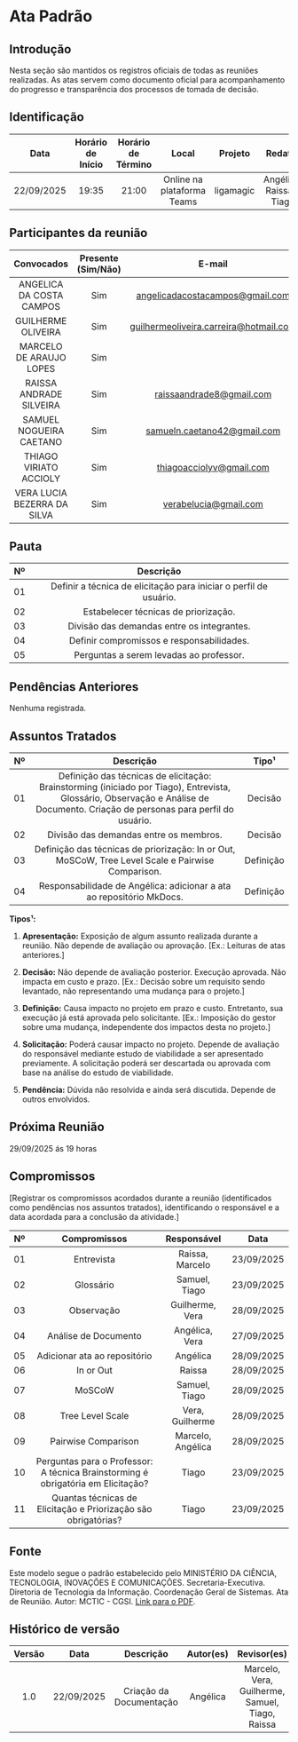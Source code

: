 # Ata Padrão

## Introdução 
Nesta seção são mantidos os registros oficiais de todas as reuniões realizadas. As atas servem como documento oficial para acompanhamento do progresso e transparência dos processos de tomada de decisão.

## Identificação

| Data     | Horário de Início | Horário de Término | Local | Projeto | Redator |
|:--------:|:-----------------:|:------------------:|:-----:|:-------:|:-------:|
|22/09/2025|          19:35    |         21:00      |Online na plataforma Teams  |  ligamagic |Angélica, Raissa e Tiago|

## Participantes da reunião

| Convocados | Presente (Sim/Não) | E-mail |
|:----------:|:------------------:|:------:|
| ANGELICA DA COSTA CAMPOS | Sim | angelicadacostacampos@gmail.com  |
| GUILHERME OLIVEIRA | Sim | guilhermeoliveira.carreira@hotmail.com |
| MARCELO DE ARAUJO LOPES | Sim |                                   |
| RAISSA ANDRADE SILVEIRA | Sim | raissaandrade8@gmail.com          |
| SAMUEL NOGUEIRA CAETANO | Sim | samueln.caetano42@gmail.com       |
| THIAGO VIRIATO ACCIOLY | Sim | thiagoacciolyv@gmail.com           |
| VERA LUCIA BEZERRA DA SILVA | Sim | verabelucia@gmail.com         |

## Pauta

| Nº | Descrição |
|:--:|:---------:|
|  01  | Definir a técnica de elicitação para iniciar o perfil de usuário. |
|   02 | Estabelecer técnicas de priorização.                              |
|  03  | Divisão das demandas entre os integrantes.                        |
|  04  | Definir compromissos e responsabilidades.                         |
|   05 | Perguntas a serem levadas ao professor.                           |

## Pendências Anteriores

Nenhuma registrada.

## Assuntos Tratados

| Nº | Descrição | Tipo¹ |
|:--:|:---------:|:-----:|
|  01  | Definição das técnicas de elicitação: Brainstorming (iniciado por Tiago), Entrevista, Glossário, Observação e Análise de Documento. Criação de personas para perfil do usuário.          |   Decisão    |
|   02 | Divisão das demandas entre os membros.          |   Decisão    |
|   03 | Definição das técnicas de priorização: In or Out, MoSCoW, Tree Level Scale e Pairwise Comparison.          |   Definição    |
|   04 | Responsabilidade de Angélica: adicionar a ata ao repositório MkDocs.          |   Definição    |

**Tipos¹:**

1. **Apresentação:** Exposição de algum assunto realizada durante a reunião. Não depende de avaliação ou aprovação. [Ex.: Leituras de atas anteriores.]

2. **Decisão:** Não depende de avaliação posterior. Execução aprovada. Não impacta em custo e prazo. [Ex.: Decisão sobre um requisito sendo levantado, não representando uma mudança para o projeto.]

3. **Definição:** Causa impacto no projeto em prazo e custo. Entretanto, sua execução já está aprovada pelo solicitante. [Ex.: Imposição do gestor sobre uma mudança, independente dos impactos desta no projeto.]

4. **Solicitação:** Poderá causar impacto no projeto. Depende de avaliação do responsável mediante estudo de viabilidade a ser apresentado previamente. A solicitação poderá ser descartada ou aprovada com base na análise do estudo de viabilidade.

5. **Pendência:** Dúvida não resolvida e ainda será discutida. Depende de outros envolvidos.

## Próxima Reunião

29/09/2025 ás 19 horas

## Compromissos
[Registrar os compromissos acordados durante a reunião (identificados como pendências nos assuntos tratados), identificando o responsável e a data acordada para a conclusão da atividade.]

| Nº | Compromissos | Responsável | Data |
|:--:|:------------:|:-----------:|:----:|
| 01   |      Entrevista                   |       Raissa, Marcelo      |   23/09/2025   |
| 02   |      Glossário                    |       Samuel, Tiago        |   23/09/2025   |
| 03   |      Observação                   |       Guilherme, Vera      |   28/09/2025   |
|  04  |      Análise de Documento         |       Angélica, Vera      |   27/09/2025   |
|  05  |      Adicionar ata ao repositório |       Angélica             |   28/09/2025   |
|  06  |      In or Out                    |       Raissa               |   28/09/2025   |
|  07  |      MoSCoW                       |       Samuel, Tiago        |   28/09/2025   |
|  08  |      Tree Level Scale             |       Vera, Guilherme      |   28/09/2025   |
|  09  |      Pairwise Comparison          |       Marcelo, Angélica    |   28/09/2025   |
|  10  |      Perguntas para o Professor: A técnica Brainstorming é obrigatória em Elicitação?          |       Tiago   |   23/09/2025   |
|  11  |      Quantas técnicas de Elicitação e Priorização são obrigatórias?          |       Tiago    |   23/09/2025   |


## Fonte 
Este modelo segue o padrão estabelecido pelo MINISTÉRIO DA CIÊNCIA, TECNOLOGIA, INOVAÇÕES E COMUNICAÇÕES. Secretaria-Executiva. Diretoria de Tecnologia da Informação. Coordenação Geral de Sistemas. Ata de Reunião. Autor: MCTIC - CGSI. [Link para o PDF](SiglaProjeto_AtaReuniao_AAAAMMDD_XX(1).pdf).

## Histórico de versão
| Versão | Data | Descrição | Autor(es)	 | Revisor(es)	 |
|:--:|:------------:|:-----------:|:----:| :----:|
|  1.0  |       22/09/2025       |       Criação da Documentação	      |   Angélica   |   Marcelo, Vera, Guilherme, Samuel, Tiago, Raissa   |

